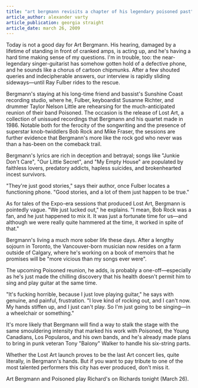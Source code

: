 ```yaml
---
title: "art bergmann revisits a chapter of his legendary poisoned past"
article_author: alexander varty
article_publication: georgia straight
article_date: march 26, 2009
---
```

Today is not a good day for Art Bergmann. His hearing, damaged by a lifetime of standing in front of cranked amps, is acting up, and he's having a hard time making sense of my questions. I'm in trouble, too: the near-legendary singer-guitarist has somehow gotten hold of a defective phone, and he sounds like a chorus of cartoon chipmunks. After a few shouted queries and indecipherable answers, our interview is rapidly sliding sideways&mdash;until Ray Fulber rides to the rescue.

Bergmann's staying at his long-time friend and bassist's Sunshine Coast recording studio, where he, Fulber, keyboardist Susanne Richter, and drummer Taylor Nelson Little are rehearsing for the much-anticipated reunion of their band Poisoned. The occasion is the release of Lost Art, a collection of unissued recordings that Bergmann and his quartet made in 1986. Notable both for the ferocity of the songwriting and the presence of superstar knob-twiddlers Bob Rock and Mike Fraser, the sessions are further evidence that Bergmann's more like the rock god who never was than a has-been on the comeback trail.

Bergmann's lyrics are rich in deception and betrayal; songs like "Junkie Don't Care", "Our Little Secret", and "My Empty House" are populated by faithless lovers, predatory addicts, hapless suicides, and brokenhearted incest survivors.

"They're just good stories," says their author, once Fulber locates a functioning phone. "Good stories, and a lot of them just happen to be true."

As for tales of the Expo-era sessions that produced Lost Art, Bergmann is pointedly vague. "We just lucked out," he explains. "I mean, Bob Rock was a fan, and he just happened to mix it. It was just a fortunate time for us&mdash;and although we were really quite hammered at the time, it worked in spite of that."

Bergmann's living a much more sober life these days. After a lengthy sojourn in Toronto, the Vancouver-born musician now resides on a farm outside of Calgary, where he's working on a book of memoirs that he promises will be "more vicious than my songs ever were".

The upcoming Poisoned reunion, he adds, is probably a one-off&mdash;especially as he's just made the chilling discovery that his health doesn't permit him to sing and play guitar at the same time.

"It's fucking horrible, because I just love playing guitar," he says with genuine, and painful, frustration. "I love kind of rocking out, and I can't now. My hands stiffen up, and I just can't play. So I'm just going to be singing&mdash;in a wheelchair or something."

It's more likely that Bergmann will find a way to stalk the stage with the same smouldering intensity that marked his work with Poisoned, the Young Canadians, Los Popularos, and his own bands, and he's already made plans to bring in punk veteran Tony "Balony" Walker to handle his six-string parts.

Whether the Lost Art launch proves to be the last Art concert lies, quite literally, in Bergmann's hands. But if you want to pay tribute to one of the most talented performers this city has ever produced, don't miss it.

Art Bergmann and Poisoned play Richard's on Richards tonight (March 26).
